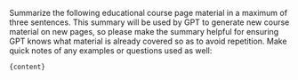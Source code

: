 Summarize the following educational course page material in a maximum of three sentences. This summary will be used by GPT to generate new course material on new pages, so please make the summary helpful for ensuring GPT knows what material is already covered so as to avoid repetition. Make quick notes of any examples or questions used as well: 

```
{content}
```
